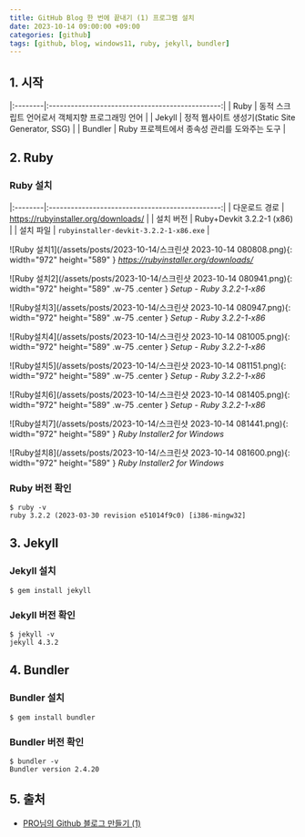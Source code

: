```yaml
---
title: GitHub Blog 한 번에 끝내기 (1) 프로그램 설치
date: 2023-10-14 09:00:00 +09:00
categories: [github]
tags: [github, blog, windows11, ruby, jekyll, bundler]
---
```


## 1. 시작

|:--------|:-----------------------------------------------:|
| Ruby | 동적 스크립트 언어로서 객체지향 프로그래밍 언어 |
| Jekyll | 정적 웹사이트 생성기(Static Site Generator, SSG) |
| Bundler | Ruby 프로젝트에서 종속성 관리를 도와주는 도구 |

## 2. Ruby

### Ruby 설치

|:--------|:-----------------------------------------------:|
| 다운로드 경로 | <https://rubyinstaller.org/downloads/> |
| 설치 버전 | Ruby+Devkit 3.2.2-1 (x86) |
| 설치 파일 | `rubyinstaller-devkit-3.2.2-1-x86.exe` |

![Ruby 설치1](/assets/posts/2023-10-14/스크린샷 2023-10-14 080808.png){: width="972" height="589" }
_https://rubyinstaller.org/downloads/_

![Ruby 설치2](/assets/posts/2023-10-14/스크린샷 2023-10-14 080941.png){: width="972" height="589" .w-75 .center }
_Setup - Ruby 3.2.2-1-x86_

![Ruby설치3](/assets/posts/2023-10-14/스크린샷 2023-10-14 080947.png){: width="972" height="589" .w-75 .center }
_Setup - Ruby 3.2.2-1-x86_

![Ruby설치4](/assets/posts/2023-10-14/스크린샷 2023-10-14 081005.png){: width="972" height="589" .w-75 .center }
_Setup - Ruby 3.2.2-1-x86_

![Ruby설치5](/assets/posts/2023-10-14/스크린샷 2023-10-14 081151.png){: width="972" height="589" .w-75 .center }
_Setup - Ruby 3.2.2-1-x86_

![Ruby설치6](/assets/posts/2023-10-14/스크린샷 2023-10-14 081405.png){: width="972" height="589" .w-75 .center }
_Setup - Ruby 3.2.2-1-x86_

![Ruby설치7](/assets/posts/2023-10-14/스크린샷 2023-10-14 081441.png){: width="972" height="589" }
_Ruby Installer2 for Windows_

![Ruby설치8](/assets/posts/2023-10-14/스크린샷 2023-10-14 081600.png){: width="972" height="589" }
_Ruby Installer2 for Windows_

### Ruby 버전 확인

```shell
$ ruby -v
ruby 3.2.2 (2023-03-30 revision e51014f9c0) [i386-mingw32]
```

## 3. Jekyll

### Jekyll 설치

```shell
$ gem install jekyll
```

### Jekyll 버전 확인

```shell
$ jekyll -v
jekyll 4.3.2
```

## 4. Bundler

### Bundler 설치

```shell
$ gem install bundler
```

### Bundler 버전 확인

```shell
$ bundler -v
Bundler version 2.4.20
```

## 5. 출처

- [PRO님의 Github 블로그 만들기 (1)](<https://devpro.kr/posts/Github-%EB%B8%94%EB%A1%9C%EA%B7%B8-%EB%A7%8C%EB%93%A4%EA%B8%B0-(1)/>)

